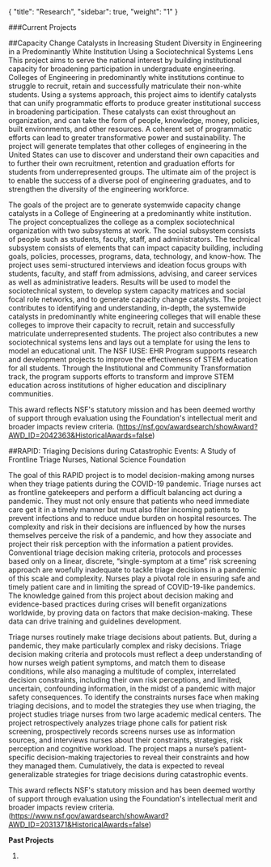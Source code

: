 
{
    "title": "Research",
    "sidebar": true,
    "weight": "1"
}

###Current Projects


##Capacity Change Catalysts in Increasing Student Diversity in Engineering in a Predominantly White Institution Using a Sociotechnical Systems Lens
This project aims to serve the national interest by building institutional capacity for broadening participation in undergraduate engineering. Colleges of Engineering in predominantly white institutions continue to struggle to recruit, retain and successfully matriculate their non-white students. Using a systems approach, this project aims to identify catalysts that can unify programmatic efforts to produce greater institutional success in broadening participation. These catalysts can exist throughout an organization, and can take the form of people, knowledge, money, policies, built environments, and other resources. A coherent set of programmatic efforts can lead to greater transformative power and sustainability. The project will generate templates that other colleges of engineering in the United States can use to discover and understand their own capacities and to further their own recruitment, retention and graduation efforts for students from underrepresented groups. The ultimate aim of the project is to enable the success of a diverse pool of engineering graduates, and to strengthen the diversity of the engineering workforce. 

The goals of the project are to generate systemwide capacity change catalysts in a College of Engineering at a predominantly white institution. The project conceptualizes the college as a complex sociotechnical organization with two subsystems at work. The social subsystem consists of people such as students, faculty, staff, and administrators. The technical subsystem consists of elements that can impact capacity building, including goals, policies, processes, programs, data, technology, and know-how. The project uses semi-structured interviews and ideation focus groups with students, faculty, and staff from admissions, advising, and career services as well as administrative leaders. Results will be used to model the sociotechnical system, to develop system capacity matrices and social focal role networks, and to generate capacity change catalysts. The project contributes to identifying and understanding, in-depth, the systemwide catalysts in predominantly white engineering colleges that will enable these colleges to improve their capacity to recruit, retain and successfully matriculate underrepresented students. The project also contributes a new sociotechnical systems lens and lays out a template for using the lens to model an educational unit. The NSF IUSE: EHR Program supports research and development projects to improve the effectiveness of STEM education for all students. Through the Institutional and Community Transformation track, the program supports efforts to transform and improve STEM education across institutions of higher education and disciplinary communities.

This award reflects NSF's statutory mission and has been deemed worthy of support through evaluation using the Foundation's intellectual merit and broader impacts review criteria. (https://nsf.gov/awardsearch/showAward?AWD_ID=2042363&HistoricalAwards=false)


##RAPID: Triaging Decisions during Catastrophic Events: A Study of Frontline Triage Nurses, National Science Foundation

The goal of this RAPID project is to model decision-making among nurses when they triage patients during the COVID-19 pandemic. Triage nurses act as frontline gatekeepers and perform a difficult balancing act during a pandemic. They must not only ensure that patients who need immediate care get it in a timely manner but must also filter incoming patients to prevent infections and to reduce undue burden on hospital resources. The complexity and risk in their decisions are influenced by how the nurses themselves perceive the risk of a pandemic, and how they associate and project their risk perception with the information a patient provides. Conventional triage decision making criteria, protocols and processes based only on a linear, discrete, “single-symptom at a time” risk screening approach are woefully inadequate to tackle triage decisions in a pandemic of this scale and complexity. Nurses play a pivotal role in ensuring safe and timely patient care and in limiting the spread of COVID-19-like pandemics. The knowledge gained from this project about decision making and evidence-based practices during crises will benefit organizations worldwide, by proving data on factors that make decision-making. These data can drive training and guidelines development. 

Triage nurses routinely make triage decisions about patients. But, during a pandemic, they make particularly complex and risky decisions. Triage decision making criteria and protocols must reflect a deep understanding of how nurses weigh patient symptoms, and match them to disease conditions, while also managing a multitude of complex, interrelated decision constraints, including their own risk perceptions, and limited, uncertain, confounding information, in the midst of a pandemic with major safety consequences. To identify the constraints nurses face when making triaging decisions, and to model the strategies they use when triaging, the project studies triage nurses from two large academic medical centers. The project retrospectively analyzes triage phone calls for patient risk screening, prospectively records screens nurses use as information sources, and interviews nurses about their constraints, strategies, risk perception and cognitive workload. The project maps a nurse’s patient-specific decision-making trajectories to reveal their constraints and how they managed them. Cumulatively, the data is expected to reveal generalizable strategies for triage decisions during catastrophic events.

This award reflects NSF's statutory mission and has been deemed worthy of support through evaluation using the Foundation's intellectual merit and broader impacts review criteria. (https://www.nsf.gov/awardsearch/showAward?AWD_ID=2031371&HistoricalAwards=false)

**Past Projects**

1. 